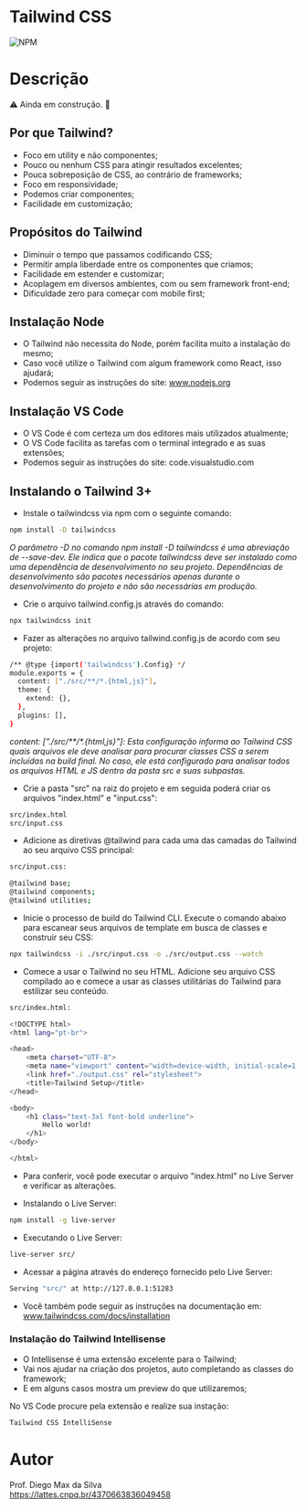 # Tailwind CSS
![NPM](https://img.shields.io/npm/l/react)

# Descrição
:warning: Ainda em construção. :construction:

## Por que Tailwind?

* Foco em utility e não componentes;
* Pouco ou nenhum CSS para atingir resultados excelentes;
* Pouca sobreposição de CSS, ao contrário de frameworks;
* Foco em responsividade;
* Podemos criar componentes;
* Facilidade em customização;

## Propósitos do Tailwind

* Diminuir o tempo que passamos codificando CSS;
* Permitir ampla liberdade entre os componentes que criamos;
* Facilidade em estender e customizar;
* Acoplagem em diversos ambientes, com ou sem framework front-end;
* Dificuldade zero para começar com mobile first;

## Instalação Node

* O Tailwind não necessita do Node, porém facilita muito a instalação do mesmo;
* Caso você utilize o Tailwind com algum framework como React, isso ajudará;
* Podemos seguir as instruções do site: www.nodejs.org

## Instalação VS Code

* O VS Code é com certeza um dos editores mais utilizados atualmente;
* O VS Code facilita as tarefas com o terminal integrado e as suas extensões;
* Podemos seguir as instruções do site: code.visualstudio.com

## Instalando o Tailwind 3+

* Instale o tailwindcss via npm com o seguinte comando:
```bash
npm install -D tailwindcss
```
*O parâmetro -D no comando npm install -D tailwindcss é uma abreviação de --save-dev. Ele indica que o pacote tailwindcss deve ser instalado como uma dependência de desenvolvimento no seu projeto. Dependências de desenvolvimento são pacotes necessários apenas durante o desenvolvimento do projeto e não são necessárias em produção.*


* Crie o arquivo tailwind.config.js através do comando:
```bash
npx tailwindcss init
```

* Fazer as alterações no arquivo tailwind.config.js de acordo com seu projeto:

```bash
/** @type {import('tailwindcss').Config} */
module.exports = {
  content: ["./src/**/*.{html,js}"],
  theme: {
    extend: {},
  },
  plugins: [],
}
```
_content: ["./src/**/*.{html,js}"]: Esta configuração informa ao Tailwind CSS quais arquivos ele deve analisar para procurar classes CSS a serem incluídas na build final. No caso, ele está configurado para analisar todos os arquivos HTML e JS dentro da pasta src e suas subpastas._

* Crie a pasta "src" na raiz do projeto e em seguida poderá criar os arquivos "index.html" e "input.css":

```bash
src/index.html
src/input.css
```

* Adicione as diretivas @tailwind para cada uma das camadas do Tailwind ao seu arquivo CSS principal:

```bash
src/input.css:

@tailwind base;
@tailwind components;
@tailwind utilities;
```

* Inicie o processo de build do Tailwind CLI. Execute o comando abaixo para escanear seus arquivos de template em busca de classes e construir seu CSS:

```bash
npx tailwindcss -i ./src/input.css -o ./src/output.css --watch
```

* Comece a usar o Tailwind no seu HTML. Adicione seu arquivo CSS compilado ao <head> e comece a usar as classes utilitárias do Tailwind para estilizar seu conteúdo.

```bash
src/index.html:

<!DOCTYPE html>
<html lang="pt-br">

<head>
    <meta charset="UTF-8">
    <meta name="viewport" content="width=device-width, initial-scale=1.0">
    <link href="./output.css" rel="stylesheet">
    <title>Tailwind Setup</title>
</head>

<body>
    <h1 class="text-3xl font-bold underline">
        Hello world!
    </h1>
</body>

</html>
```

* Para conferir, você pode executar o arquivo "index.html" no Live Server e verificar as alterações.

* Instalando o Live Server:
```bash
npm install -g live-server
```

* Executando o Live Server:
```bash
live-server src/
```

* Acessar a página através do endereço fornecido pelo Live Server:

```bash
Serving "src/" at http://127.0.0.1:51283
```

* Você também pode seguir as instruções na documentação em: www.tailwindcss.com/docs/installation

### Instalação do Tailwind Intellisense

* O Intellisense é uma extensão excelente para o Tailwind;
* Vai nos ajudar na criação dos projetos, auto completando as classes do framework;
* E em alguns casos mostra um preview do que utilizaremos;

No VS Code procure pela extensão e realize sua instação:
```bash
Tailwind CSS IntelliSense
```

# Autor

Prof. Diego Max da Silva<br>
https://lattes.cnpq.br/4370663836049458